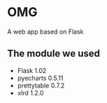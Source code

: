 # OMG
A web app based on Flask
## The module we used 
* Flask 1.02
* pyecharts 0.5.11
* prettytable 0.7.2
* xlrd 1.2.0

